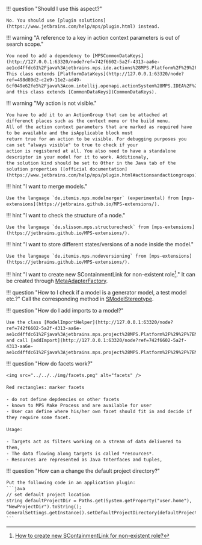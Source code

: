 !!! question "Should I use this aspect?"

    No. You should use [plugin solutions](https://www.jetbrains.com/help/mps/plugin.html) instead.

!!! warning "A reference to a key in action context parameters is out of search scope."

    You need to add a dependency to [MPSCommonDataKeys](http://127.0.0.1:63320/node?ref=742f6602-5a2f-4313-aa6e-ae1cd4ffdc61%2Fjava%3Ajetbrains.mps.ide.actions%28MPS.Platform%2F%29%2F%7EMPSCommonDataKeys).
    This class extends [PlatformDataKeys](http://127.0.0.1:63320/node?ref=498d89d2-c2e9-11e2-ad49-6cf049e62fe5%2Fjava%3Acom.intellij.openapi.actionSystem%28MPS.IDEA%2F%29%2F%7EPlatformDataKeys)
    and this class extends [CommonDataKeys](CommonDataKeys).

!!! warning "My action is not visible."

    You have to add it to an ActionGroup that can be attached at differenct places such as the context menu or the build menu. 
    All of the action context parameters that are marked as required have to be available and the isApplicable block must
    return true for an action to be visible. For debugging purposes you can set "always visible" to true to check if your
    action is registered at all. You also need to have a standalone descriptor in your model for it to work. Additionaly,
    the solution kind should be set to Other in the Java tab of the solution properties ([official documentation](https://www.jetbrains.com/help/mps/plugin.html#actionsandactiongroups)).

!!! hint "I want to merge models."

    Use the language `de.itemis.mps.modelmerger` (experimental) from [mps-extensions](https://jetbrains.github.io/MPS-extensions/).

!!! hint "I want to check the structure of a node."

    Use the language `de.slisson.mps.structurecheck` from [mps-extensions](https://jetbrains.github.io/MPS-extensions/).

!!! hint "I want to store different states/versions of a node inside the model."

    Use the language `de.itemis.mps.nodeversioning` from [mps-extensions](https://jetbrains.github.io/MPS-extensions/).


!!! hint "I want to create new SContainmentLink for non-existent role[^1]."
    It can be created through [MetaAdapterFactory](http://127.0.0.1:63320/node?ref=6ed54515-acc8-4d1e-a16c-9fd6cfe951ea%2Fjava%3Ajetbrains.mps.smodel.adapter.structure%28MPS.Core%2F%29%2F%7EMetaAdapterFactory).

!!! question "How to I check if a model is a generator model, a test model etc.?"
    Call the corresponding method in [SModelStereotype](http://127.0.0.1:63320/node?ref=6ed54515-acc8-4d1e-a16c-9fd6cfe951ea%2Fjava%3Ajetbrains.mps.smodel%28MPS.Core%2F%29%2F%7ESModelStereotype).

!!! question "How do I add imports to a model?"

    Use the class [ModelImportHelper](http://127.0.0.1:63320/node?ref=742f6602-5a2f-4313-aa6e-ae1cd4ffdc61%2Fjava%3Ajetbrains.mps.project%28MPS.Platform%2F%29%2F%7EModelImportHelper) and call [addImport](http://127.0.0.1:63320/node?ref=742f6602-5a2f-4313-aa6e-ae1cd4ffdc61%2Fjava%3Ajetbrains.mps.project%28MPS.Platform%2F%29%2F%7EModelImportHelper.addImport%2528org.jetbrains.mps.openapi.model.SModel%2529).

!!! question "How do facets work?"

    <img src="../../../img/facets.png" alt="facets" />

    Red rectangles: marker facets
    
    - do not define depdencies on other facets
    - known to MPS Make Process and are available for user
    - User can define where his/her own facet should fit in and decide if they require some facet.

    Usage:

    - Targets act as filters working on a stream of data delivered to them,
    - The data flowing along targets is called *resources*.
    - Resources are represented as Java tnterfaces and tuples,

!!! question "How can a change the default project directory?"

    Put the following code in an application plugin:
    ```java
    // set default project location 
    string defaultProjectDir = Paths.get(System.getProperty("user.home"), "NewProjectDir").toString();
    GeneralSettings.getInstance().setDefaultProjectDirectory(defaultProjectDir);
    ```

[^1]:[How to create new SContainmentLink for non-existent role?](https://mps-support.jetbrains.com/hc/en-us/community/posts/360009473300-How-to-create-new-SContainmentLink-for-non-existent-role-) 